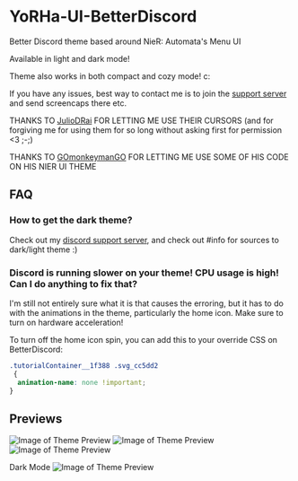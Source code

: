 # YoRHa-UI-BetterDiscord
Better Discord theme based around NieR: Automata's Menu UI

Available in light and dark mode!

Theme also works in both compact and cozy mode! c:

If you have any issues, best way to contact me is to join the [support server](https://discord.gg/X4nBPCa) and send screencaps there etc.

THANKS TO [JulioDRai](https://www.deviantart.com/juliodrai) FOR LETTING ME USE THEIR CURSORS (and for forgiving me for using them for so long without asking first for permission <3 ;-;) 

THANKS TO [GOmonkeymanGO](https://github.com/ChaseIngebritson/YoRHa-Discord-Theme) FOR LETTING ME USE SOME OF HIS CODE ON HIS NIER UI THEME

## FAQ

### How to get the dark theme?

Check out my [discord support server](https://discord.gg/X4nBPCa), and check out #info for sources to dark/light theme :)

### Discord is running slower on your theme! CPU usage is high! Can I do anything to fix that?

I'm still not entirely sure what it is that causes the erroring, but it has to do with the animations in the theme, particularly the home icon.
Make sure to turn on hardware acceleration!

To turn off the home icon spin, you can add this to your override CSS on BetterDiscord:

```scss
.tutorialContainer__1f388 .svg_cc5dd2
 {
  animation-name: none !important;
}
```

## Previews

![Image of Theme Preview](https://raw.githubusercontent.com/AccraZed/YoRHA-UI-BetterDiscord/master/Previews/preview3.png)
![Image of Theme Preview](https://raw.githubusercontent.com/AccraZed/YoRHA-UI-BetterDiscord/master/Previews/preview1.png)
![Image of Theme Preview](https://raw.githubusercontent.com/AccraZed/YoRHA-UI-BetterDiscord/master/Previews/preview2.png)

Dark Mode
![Image of Theme Preview](https://raw.githubusercontent.com/AccraZed/YoRHA-UI-BetterDiscord/master/Previews/dark-1.png)